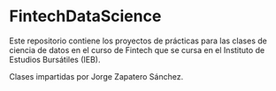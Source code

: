 # FintechDataScience

Este repositorio contiene los proyectos de prácticas para las clases de ciencia de datos en el curso de Fintech que se cursa en el Instituto de Estudios Bursátiles (IEB).

Clases impartidas por Jorge Zapatero Sánchez.
